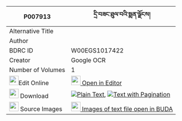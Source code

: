 |P007913|དྲི་བཟང་ཐུལ་བའི་སྨན་ལྗོངས། 
| --- | --- 
|Alternative Title |
|Author | 
|BDRC ID | W00EGS1017422
|Creator | Google OCR
|Number of Volumes| 1
|<img width="25" src="https://img.icons8.com/color/25/000000/edit-property.png">Edit Online| [<img width="25" src="https://avatars.githubusercontent.com/u/45091458?s=200&v=4"> Open in Editor](http://editor.openpecha.org/P007913)
|<img width="25" src="https://img.icons8.com/fluent/48/000000/download-2.png"/>  Download | [![](https://img.icons8.com/color/20/000000/txt.png)Plain Text](https://github.com/Openpecha/P007913/releases/download/v1/drizang_tulwa_i_menjong_plain_P007913.zip), [![](https://img.icons8.com/color/20/000000/txt.png)Text with Pagination](https://github.com/Openpecha/P007913/releases/download/v1/drizang_tulwa_i_menjong_pages_P007913.zip)
|<img width="25" src="https://img.icons8.com/plasticine/100/000000/pictures-folder.png"/>  Source Images | [<img width="25" src="https://library.bdrc.io/icons/BUDA-small.svg"> Images of text file open in BUDA](https://library.bdrc.io/show/bdr:W00EGS1017422)